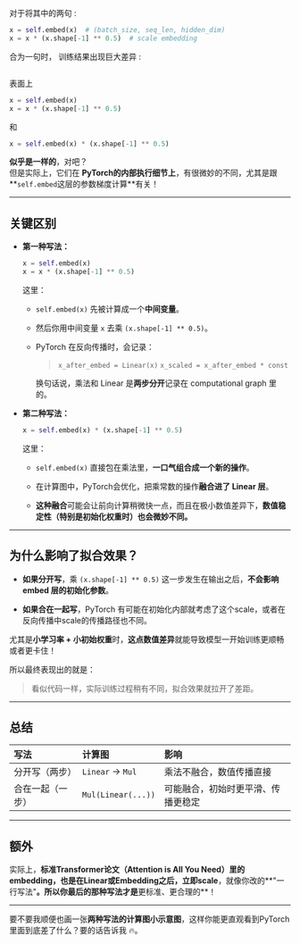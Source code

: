 对于将其中的两句 :  
```python fold title:
x = self.embed(x)  # (batch_size, seq_len, hidden_dim)  
x = x * (x.shape[-1] ** 0.5)  # scale embedding
```
合为一句时， 训练结果出现巨大差异 : 
```python fold title:

```


表面上

```python
x = self.embed(x)
x = x * (x.shape[-1] ** 0.5)
```

和

```python
x = self.embed(x) * (x.shape[-1] ** 0.5)
```

**似乎是一样的**，对吧？  
但是实际上，它们在 **PyTorch的内部执行细节上**，有很微妙的不同，尤其是跟**`self.embed`这层的参数梯度计算**有关！

---

## 关键区别

- **第一种写法：**
    
    ```python
    x = self.embed(x)
    x = x * (x.shape[-1] ** 0.5)
    ```
    
    这里：
    
    - `self.embed(x)` 先被计算成一个**中间变量**。
        
    - 然后你用中间变量 `x` 去乘 `(x.shape[-1] ** 0.5)`。
        
    - PyTorch 在反向传播时，会记录：
        
        > `x_after_embed = Linear(x)` `x_scaled = x_after_embed * const`
        
        换句话说，乘法和 Linear 是**两步分开**记录在 computational graph 里的。
        
- **第二种写法：**
    
    ```python
    x = self.embed(x) * (x.shape[-1] ** 0.5)
    ```
    
    这里：
    
    - `self.embed(x)` 直接包在乘法里，**一口气组合成一个新的操作**。
        
    - 在计算图中，PyTorch会优化，把乘常数的操作**融合进了 Linear 层**。
        
    - **这种融合**可能会让前向计算稍微快一点，而且在极小数值差异下，**数值稳定性（特别是初始化权重时）也会微妙不同。**
        

---

## 为什么影响了拟合效果？

- **如果分开写**，乘 `(x.shape[-1] ** 0.5)` 这一步发生在输出之后，**不会影响 embed 层的初始化参数**。
    
- **如果合在一起写**，PyTorch 有可能在初始化内部就考虑了这个scale，或者在反向传播中scale的传播路径也不同。
    

尤其是**小学习率 + 小初始权重**时，**这点数值差异**就能导致模型一开始训练更顺畅或者更卡住！

所以最终表现出的就是：

> 看似代码一样，实际训练过程稍有不同，拟合效果就拉开了差距。

---

## 总结

|写法|计算图|影响|
|:--|:--|:--|
|分开写（两步）|`Linear` → `Mul`|乘法不融合，数值传播直接|
|合在一起（一步）|`Mul(Linear(...))`|可能融合，初始时更平滑、传播更稳定|

---

## 额外

实际上，**标准Transformer论文（Attention is All You Need）**里的embedding，也是**在Linear或Embedding之后，立即scale**，就像你改的**"一行写法"**。所以你最后的那种写法才是**更标准、更合理的**！

---

要不要我顺便也画一张**两种写法的计算图小示意图**，这样你能更直观看到PyTorch里面到底差了什么？要的话告诉我 🔥。